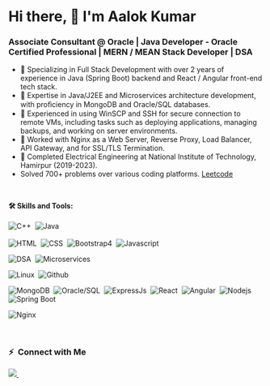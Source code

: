 <h1>Hi there, 👋 I'm Aalok Kumar</h1>
<h3>Associate Consultant @ Oracle | Java Developer - Oracle Certified Professional | MERN / MEAN Stack Developer | DSA</h3>

<!--
**TheCoderAS/thecoderas** is a ✨ _special_ ✨ repository because its `README.md` (this file) appears on your GitHub profile.

Here are some ideas to get you started:
-->
- 🌱 Specializing in Full Stack Development with over 2 years of experience in Java (Spring Boot) backend and React / Angular front-end tech stack.
- 🌱 Expertise in Java/J2EE and Microservices architecture development, with proﬁciency in MongoDB and Oracle/SQL databases.
- 🌱 Experienced in using WinSCP and SSH for secure connection to remote VMs, including tasks such as deploying applications, managing backups, and working on server environments.
- 🌱 Worked with Nginx as a Web Server, Reverse Proxy, Load Balancer, API Gateway, and for SSL/TLS Termination.
- 🌱 Completed Electrical Engineering at National Institute of Technology, Hamirpur (2019-2023).
- Solved 700+ problems over various coding platforms. <a href="https://leetcode.com/u/Aaloks766626/" target="_blank">Leetcode</a>
<br>

**🛠 Skills and Tools:** \
<br>
![C++](https://img.shields.io/badge/C%2B%2B-00599C?style=for-the-badge&logo=c%2B%2B&logoColor=white)&nbsp;
![Java](https://img.shields.io/badge/Java-4b8bbe?style=for-the-badge&logo=java&logoColor=white)&nbsp;
<br><br>
![HTML](https://img.shields.io/badge/HTML5-E34F26?style=for-the-badge&logo=html5&logoColor=white)&nbsp;
![CSS](https://img.shields.io/badge/CSS3-1572B6?style=for-the-badge&logo=css3&logoColor=white)&nbsp;
![Bootstrap4](https://img.shields.io/badge/Bootstrap-563D7C?style=for-the-badge&logo=bootstrap&logoColor=white)&nbsp;
![Javascript](https://img.shields.io/badge/Javascript-f0db4f?style=for-the-badge&logo=javascript&logoColor=white)&nbsp;

![DSA](https://img.shields.io/badge/Data_structures_&_algorithms-8b50d0?style=for-the-badge&logo=dsa&logoColor=61DAFB)&nbsp;
![Microservices](https://img.shields.io/badge/Microservices-ff50d0?style=for-the-badge&logo=microservices&logoColor=61DAFB)&nbsp;

![Linux](https://img.shields.io/badge/Linux-215101?style=for-the-badge&logo=linux&logoColor=61DAFB)&nbsp;
![Github](https://img.shields.io/badge/github-333333?style=for-the-badge&logo=github&logoColor=61DAFB)&nbsp;

![MongoDB](https://img.shields.io/badge/mongodb-4DB33D?style=for-the-badge&logo=mongodb&logoColor=61DAFB)&nbsp;
![Oracle/SQL](https://img.shields.io/badge/oracle-ff0000?style=for-the-badge&logo=oracle&logoColor=ffffff)&nbsp;
![ExpressJs](https://img.shields.io/badge/Express.js-68A063?style=for-the-badge&logo=express.js&logoColor=61DAFB)&nbsp;
![React](https://img.shields.io/badge/React.js-61DBFB?style=for-the-badge&logo=react&logoColor=20232a)&nbsp;
![Angular](https://img.shields.io/badge/Angular-ffff00?style=for-the-badge&logo=angular&logoColor=61DAFB)&nbsp;
![Nodejs](https://img.shields.io/badge/Node.Js-303030?style=for-the-badge&logo=node.js&logoColor=61DAFB)&nbsp;
![Spring Boot](https://img.shields.io/badge/spring-11ff11?style=for-the-badge&logo=spring&logoColor=ffffff)&nbsp;

![Nginx](https://img.shields.io/badge/nginx-333333?style=for-the-badge&logo=nginx&logoColor=61DAFB)&nbsp;

<br>

<!--
- 👯 I’m looking to collaborate on ...
- 🤔 I’m looking for help with ...
- 💬 Ask me about ...
- 📫 How to reach me: ...
- 😄 Pronouns: ...
- ⚡ Fun fact: ...
-->
### ⚡ &nbsp;Connect with Me
<p align="left">
<a href="https://www.linkedin.com/in/aalok-kumar-9497211a2" target="blank"><img src="https://img.shields.io/badge/linkedin-ffffff?style=for-the-badge&logo=linkedin&logoColor=0e76a8"/>
</a>&nbsp;
<!-- 
<a href="https://codeforces.com/profile/AalokKumar" target="blank"><img src="https://img.shields.io/badge/codeforces-ffff00?style=for-the-badge&logo=codeforces&logoColor=0e76a8"/></a>&nbsp;
<a href="https://www.hackerrank.com/aaloksah766626" target="blank"><img src="https://img.shields.io/badge/hackerrank-00ff00?style=for-the-badge&logo=hackerrank&logoColor=f5f5f5"/></a> 
-->
</p>


